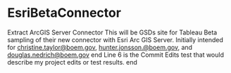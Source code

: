 # EsriBetaConnector
Extract ArcGIS Server Connector
This will be GSDs site for Tableau Beta sampling of their new connector with Esri Arc GIS Server.
Initially intended for christine.taylor@boem.gov, hunter.jonsson.@boem.gov, and douglas.nedrich@boem.gov 
end
Line 6 is the Commit Edits test that would describe my project edits or test results.
end
